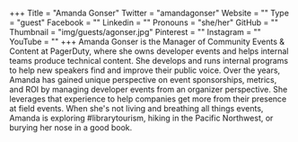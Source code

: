 +++
Title = "Amanda Gonser"
Twitter = "amandagonser"
Website = ""
Type = "guest"
Facebook = ""
Linkedin = ""
Pronouns = "she/her"
GitHub = ""
Thumbnail = "img/guests/agonser.jpg"
Pinterest = ""
Instagram = ""
YouTube = ""
+++
Amanda Gonser is the Manager of Community Events & Content at PagerDuty, where she owns developer events and helps internal teams produce technical content. She develops and runs internal programs to help new speakers find and improve their public voice. Over the years, Amanda has gained unique perspective on event sponsorships, metrics, and ROI by managing developer events from an organizer perspective. She leverages that experience to help companies get more from their presence at field events. When she's not living and breathing all things events, Amanda is exploring #librarytourism, hiking in the Pacific Northwest, or burying her nose in a good book.
